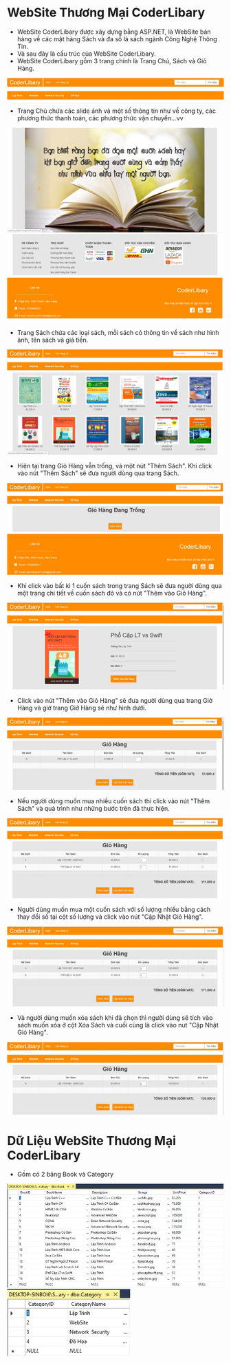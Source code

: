 # WebSite Thương Mại CoderLibary

* WebSite CoderLibary được xây dựng bằng ASP.NET, là WebSite bán hàng về các mặt hàng Sách và đa số là sách ngành Công Nghệ Thông Tin.<br/>
* Và sau đây là cấu trúc của WebSite CoderLibary.
* WebSite CoderLibary gồm 3 trang chính là Trang Chủ, Sách và Giỏ Hàng.

<img src="img-project/img-project.jpg"/>

* Trang Chủ chứa các slide ảnh và một số thông tin như về công ty, các phương thức thanh toán, các phương thức vận chuyển...vv
<img src="img-project/img-project1.jpg"/>
<img src="img-project/img-project2.jpg"/>

* Trang Sách chứa các loại sách, mỗi sách có thông tin về sách như hình ảnh, tên sách và giá tiền. 
<img src="img-project/img-project3.jpg"/>

* Hiện tại trang Giỏ Hàng vẫn trống, và một nút "Thêm Sách". Khi click vào nút "Thêm Sách" sẽ đưa người dùng qua trang Sách. 
<img src="img-project/img-project4.jpg"/>

* Khi click vào bất kì 1 cuốn sách trong trang Sách sẽ đưa người dùng qua một trang chi tiết về cuốn sách đó và có nút "Thêm vào Giỏ Hàng". 
<img src="img-project/img-project5.jpg"/>

* Click vào nút "Thêm vào Giỏ Hàng" sẽ đưa người dùng qua trang Giở Hàng và giờ trang Giở Hàng sẽ như hình dưới. 
<img src="img-project/img-project6.jpg"/>

* Nếu người dùng muốn mua nhiều cuốn sách thì click vào nút "Thêm Sách" và quá trình như những bước trên đã thực hiện. 
<img src="img-project/img-project7.jpg"/>

* Người dùng muốn mua một cuốn sách với số lượng nhiều bằng cách thay đổi số tại cột số lượng và click vào nút "Cập Nhật Giỏ Hàng".
<img src="img-project/img-project8.jpg"/>

* Và người dùng muốn xóa sách khi đã chọn thì người dùng sẽ tích vào sách muốn xóa ở cột Xóa Sách và cuối cùng là click vào nut "Cập Nhật Giỏ Hàng".
<img src="img-project/img-project9.jpg"/>

# Dữ Liệu WebSite Thương Mại CoderLibary

* Gồm có 2 bảng Book và Category

<img src="img-project/img-project10.jpg"/>

<img src="img-project/img-project11.jpg"/>
